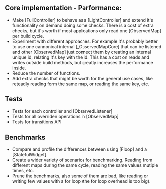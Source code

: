 ## Core implementation - Performance:
- Make [FullController] to behave as a [LightController] and extend it's functionality on demand doing some checks. There is a cost of extra checks, but it's worth if most applications only read one [ObservedMap] per build cycle.
- Experiment with different approaches. For example it's probably better to use one cannonical internal [_ObservedMapCore] that can be listened and other [ObservedMap] just connect them by creating an internal unique id, relating it's key with the id. This has a cost on reads and writes outside build methods, but greatly increases the performance inside.
- Reduce the number of functions.
- Add extra checks that might be worth for the general use cases, like reteadly reading form the same map, or reading the same key, etc.

## Tests
- Tests for each controller and [ObservedListener]
- Tests for all overriden operations in [ObservedMap]
- Tests for transitions API

## Benchmarks
- Compare and profile the differences between using [Floop] and a [StatefulWidget].
- Create a wider variety of scenarios for benchmarking. Reading from different maps during the same cycle, reading the same values mutiple times, etc.
- Prune the benchmarks, also some of them are bad, like reading or writing few values with a for loop (the for loop overhead is too big).
